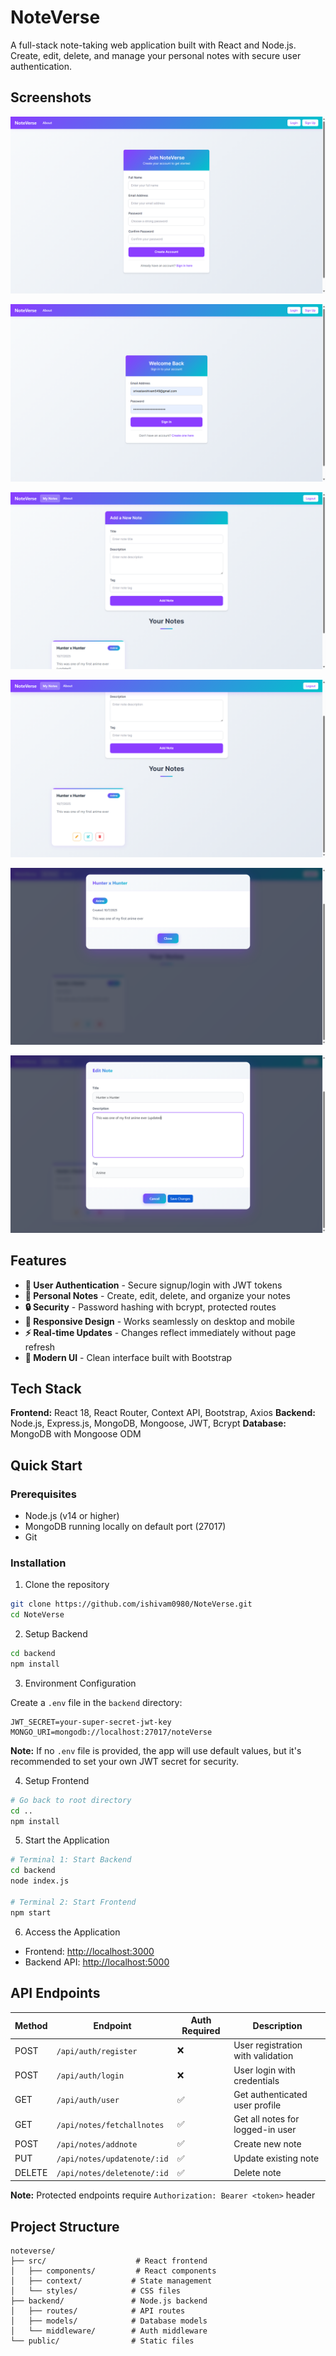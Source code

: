 # NoteVerse

A full-stack note-taking web application built with React and Node.js. Create, edit, delete, and manage your personal notes with secure user authentication.

## Screenshots

![Screenshot 1](public/assets/ss%20(1).png)

![Screenshot 2](public/assets/ss%20(2).png)

![Screenshot 3](public/assets/ss%20(3).png)

![Screenshot 4](public/assets/ss%20(4).png)

![Screenshot 5](public/assets/ss%20(5).png)

![Screenshot 6](public/assets/ss%20(6).png)

## Features

- **🔐 User Authentication** - Secure signup/login with JWT tokens
- **📝 Personal Notes** - Create, edit, delete, and organize your notes
- **🔒 Security** - Password hashing with bcrypt, protected routes
- **📱 Responsive Design** - Works seamlessly on desktop and mobile
- **⚡ Real-time Updates** - Changes reflect immediately without page refresh
- **🎨 Modern UI** - Clean interface built with Bootstrap

## Tech Stack

**Frontend:** React 18, React Router, Context API, Bootstrap, Axios
**Backend:** Node.js, Express.js, MongoDB, Mongoose, JWT, Bcrypt
**Database:** MongoDB with Mongoose ODM

## Quick Start

### Prerequisites

- Node.js (v14 or higher)
- MongoDB running locally on default port (27017)
- Git

### Installation

1. Clone the repository

```bash
git clone https://github.com/ishivam0980/NoteVerse.git
cd NoteVerse
```

2. Setup Backend

```bash
cd backend
npm install
```

3. Environment Configuration

Create a `.env` file in the `backend` directory:

```env
JWT_SECRET=your-super-secret-jwt-key
MONGO_URI=mongodb://localhost:27017/noteVerse
```

**Note:** If no `.env` file is provided, the app will use default values, but it's recommended to set your own JWT secret for security.

4. Setup Frontend

```bash
# Go back to root directory
cd ..
npm install
```

5. Start the Application

```bash
# Terminal 1: Start Backend
cd backend
node index.js

# Terminal 2: Start Frontend
npm start
```

6. Access the Application

- Frontend: [http://localhost:3000](http://localhost:3000)
- Backend API: [http://localhost:5000](http://localhost:5000)

## API Endpoints

| Method | Endpoint                      | Auth Required | Description                       |
| ------ | ----------------------------- | ------------- | --------------------------------- |
| POST   | `/api/auth/register`        | ❌            | User registration with validation |
| POST   | `/api/auth/login`           | ❌            | User login with credentials       |
| GET    | `/api/auth/user`            | ✅            | Get authenticated user profile    |
| GET    | `/api/notes/fetchallnotes`  | ✅            | Get all notes for logged-in user  |
| POST   | `/api/notes/addnote`        | ✅            | Create new note                   |
| PUT    | `/api/notes/updatenote/:id` | ✅            | Update existing note              |
| DELETE | `/api/notes/deletenote/:id` | ✅            | Delete note                       |

**Note:** Protected endpoints require `Authorization: Bearer <token>` header

## Project Structure

```
noteverse/
├── src/                    # React frontend
│   ├── components/         # React components
│   ├── context/           # State management
│   └── styles/            # CSS files
├── backend/               # Node.js backend
│   ├── routes/            # API routes
│   ├── models/            # Database models
│   └── middleware/        # Auth middleware
└── public/                # Static files
```
